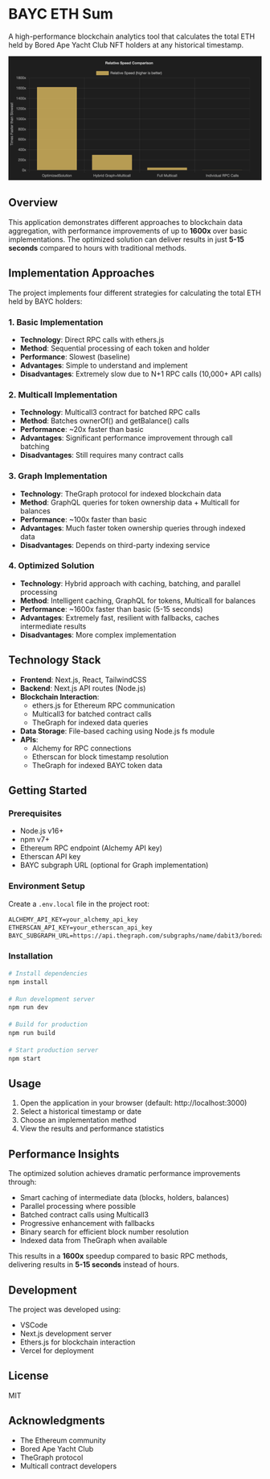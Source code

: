 # BAYC ETH Sum

A high-performance blockchain analytics tool that calculates the total ETH held by Bored Ape Yacht Club NFT holders at any historical timestamp.

![Performance Comparison](/public/images/relative-speed.png)

## Overview

This application demonstrates different approaches to blockchain data aggregation, with performance improvements of up to **1600x** over basic implementations. The optimized solution can deliver results in just **5-15 seconds** compared to hours with traditional methods.

## Implementation Approaches

The project implements four different strategies for calculating the total ETH held by BAYC holders:

### 1. Basic Implementation
- **Technology**: Direct RPC calls with ethers.js
- **Method**: Sequential processing of each token and holder
- **Performance**: Slowest (baseline)
- **Advantages**: Simple to understand and implement
- **Disadvantages**: Extremely slow due to N+1 RPC calls (10,000+ API calls)

### 2. Multicall Implementation
- **Technology**: Multicall3 contract for batched RPC calls
- **Method**: Batches ownerOf() and getBalance() calls
- **Performance**: ~20x faster than basic
- **Advantages**: Significant performance improvement through call batching
- **Disadvantages**: Still requires many contract calls

### 3. Graph Implementation
- **Technology**: TheGraph protocol for indexed blockchain data
- **Method**: GraphQL queries for token ownership data + Multicall for balances
- **Performance**: ~100x faster than basic
- **Advantages**: Much faster token ownership queries through indexed data
- **Disadvantages**: Depends on third-party indexing service

### 4. Optimized Solution
- **Technology**: Hybrid approach with caching, batching, and parallel processing
- **Method**: Intelligent caching, GraphQL for tokens, Multicall for balances
- **Performance**: ~1600x faster than basic (5-15 seconds)
- **Advantages**: Extremely fast, resilient with fallbacks, caches intermediate results
- **Disadvantages**: More complex implementation

## Technology Stack

- **Frontend**: Next.js, React, TailwindCSS
- **Backend**: Next.js API routes (Node.js)
- **Blockchain Interaction**:
  - ethers.js for Ethereum RPC communication
  - Multicall3 for batched contract calls
  - TheGraph for indexed data queries
- **Data Storage**: File-based caching using Node.js fs module
- **APIs**:
  - Alchemy for RPC connections
  - Etherscan for block timestamp resolution
  - TheGraph for indexed BAYC token data

## Getting Started

### Prerequisites

- Node.js v16+
- npm v7+
- Ethereum RPC endpoint (Alchemy API key)
- Etherscan API key
- BAYC subgraph URL (optional for Graph implementation)

### Environment Setup

Create a `.env.local` file in the project root:

```
ALCHEMY_API_KEY=your_alchemy_api_key
ETHERSCAN_API_KEY=your_etherscan_api_key
BAYC_SUBGRAPH_URL=https://api.thegraph.com/subgraphs/name/dabit3/boredapeyachtclub
```

### Installation

```bash
# Install dependencies
npm install

# Run development server
npm run dev

# Build for production
npm run build

# Start production server
npm start
```

## Usage

1. Open the application in your browser (default: http://localhost:3000)
2. Select a historical timestamp or date
3. Choose an implementation method
4. View the results and performance statistics

## Performance Insights

The optimized solution achieves dramatic performance improvements through:

- Smart caching of intermediate data (blocks, holders, balances)
- Parallel processing where possible
- Batched contract calls using Multicall3
- Progressive enhancement with fallbacks
- Binary search for efficient block number resolution
- Indexed data from TheGraph when available

This results in a **1600x** speedup compared to basic RPC methods, delivering results in **5-15 seconds** instead of hours.

## Development

The project was developed using:

- VSCode
- Next.js development server
- Ethers.js for blockchain interaction
- Vercel for deployment

## License

MIT

## Acknowledgments

- The Ethereum community
- Bored Ape Yacht Club
- TheGraph protocol
- Multicall contract developers 